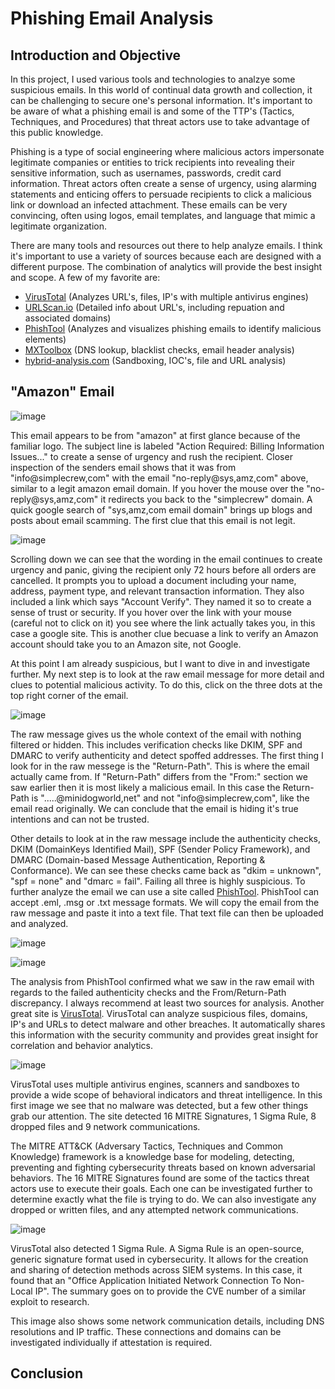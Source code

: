 # Phishing Email Analysis
## Introduction and Objective

In this project, I used various tools and technologies to analzye some suspicious emails. In this world of continual data growth and collection, it can be challenging to secure one's personal information. It's important to be aware of what a phishing email is and some of the TTP's (Tactics, Techniques, and Procedures) that threat actors use to take advantage of this public knowledge.

Phishing is a type of social engineering where malicious actors impersonate legitimate companies or entities to trick recipients into revealing their sensitive information, such as usernames, passwords, credit card information. Threat actors often create a sense of urgency, using alarming statements and enticing offers to persuade recipients to click a malicious link or download an infected attachment. These emails can be very convincing, often using logos, email templates, and language that mimic a legitimate organization.

There are many tools and resources out there to help analyze emails. I think it's important to use a variety of sources because each are designed with a different purpose. The combination of analytics will provide the best insight and scope. A few of my favorite are:

- [VirusTotal](https://www.virustotal.com/gui/home/upload) (Analyzes URL's, files, IP's with multiple antivirus engines)
- [URLScan.io](https://urlscan.io/) (Detailed info about URL's, including repuation and associated domains)
- [PhishTool](https://www.phishtool.com/) (Analyzes and visualizes phishing emails to identify malicious elements)
- [MXToolbox](https://mxtoolbox.com/) (DNS lookup, blacklist checks, email header analysis)
- [hybrid-analysis.com](https://hybrid-analysis.com/) (Sandboxing, IOC's, file and URL analysis)

## "Amazon" Email

![image](https://github.com/user-attachments/assets/561decd6-412d-4e1d-ad1a-7cf4408d1a10)


This email appears to be from "amazon" at first glance because of the familiar logo. The subject line is labeled "Action Required: Billing Information Issues..." to create a sense of urgency and rush the recipient. Closer inspection of the senders email shows that it was from "info@simplecrew,com" with the email "no-reply@sys,amz,com" above, similar to a legit amazon email domain. If you hover the mouse over the "no-reply@sys,amz,com" it redirects you back to the "simplecrew" domain. A quick google search of "sys,amz,com email domain" brings up blogs and posts about email scamming. The first clue that this email is not legit.

![image](https://github.com/user-attachments/assets/6cfe0bfc-f969-481d-b2f2-3c18ac66ecd7)

Scrolling down we can see that the wording in the email continues to create urgency and panic, giving the recipient only 72 hours before all orders are cancelled. It prompts you to upload a document including your name, address, payment type, and relevant transaction information. They also included a link which says "Account Verify". They named it so to create a sense of trust or security. If you hover over the link with your mouse (careful not to click on it) you see where the link actually takes you, in this case a google site. This is another clue becuase a link to verify an Amazon account should take you to an Amazon site, not Google.

At this point I am already suspicious, but I want to dive in and investigate further. My next step is to look at the raw email message for more detail and clues to potential malicious activity. To do this, click on the three dots at the top right corner of the email. 

![image](https://github.com/user-attachments/assets/a8c5d591-31bb-4328-9db1-39bd1b970caa)

The raw message gives us the whole context of the email with nothing filtered or hidden. This includes verification checks like DKIM, SPF and DMARC to verify authenticity and detect spoffed addresses. The first thing I look for in the raw messege is the "Return-Path". This is where the email actually came from. If "Return-Path" differs from the "From:" section we saw earlier then it is most likely a malicious email. In this case the Return-Path is ".....@minidogworld,net" and not "info@simplecrew,com", like the email read originally. We can conclude that the email is hiding it's true intentions and can not be trusted. 

Other details to look at in the raw message include the authenticity checks, DKIM (DomainKeys Identified Mail), SPF (Sender Policy Framework), and DMARC (Domain-based Message Authentication, Reporting & Conformance). We can see these checks came back as "dkim = unknown", "spf = none" and "dmarc = fail". Failing all three is highly suspicious. To further analyze the email we can use a site called [PhishTool](https://www.phishtool.com/). PhishTool can accept .eml, .msg or .txt message formats. We will copy the email from the raw message and paste it into a text file. That text file can then be uploaded and analyzed.

![image](https://github.com/user-attachments/assets/1e951028-3d95-412a-9a61-3c16054a7de5)

![image](https://github.com/user-attachments/assets/69e192a3-ca30-4d20-a8db-070f2ee14ceb)

The analysis from PhishTool confirmed what we saw in the raw email with regards to the failed authenticity checks and the From/Return-Path discrepancy. I always recommend at least two sources for analysis. Another great site is [VirusTotal](https://www.virustotal.com/gui/home/upload). VirusTotal can analyze suspicious files, domains, IP's and URLs to detect malware and other breaches. It automatically shares this information with the security community and provides great insight for correlation and behavior analytics.

![image](https://github.com/user-attachments/assets/4fd5abca-8ad3-4cc4-862c-cba8ff851503)

VirusTotal uses multiple antivirus engines, scanners and sandboxes to provide a wide scope of behavioral indicators and threat intelligence. 
In this first image we see that no malware was detected, but a few other things grab our attention. The site detected 16 MITRE Signatures, 1 Sigma Rule, 8 dropped files and 9 network communications. 

The MITRE ATT&CK (Adversary Tactics, Techniques and Common Knowledge) framework is a knowledge base for modeling, detecting, preventing and fighting cybersecurity threats based on known adversarial behaviors. The 16 MITRE Signatures found are some of the tactics threat actors use to execute their goals. Each one can be investigated further to determine exactly what the file is trying to do. We can also investigate any dropped or written files, and any attempted network communications.

![image](https://github.com/user-attachments/assets/0e0841b6-c5e4-46bf-a0ba-e33d9c052b8c)

VirusTotal also detected 1 Sigma Rule. A Sigma Rule is an open-source, generic signature format used in cybersecurity. It allows for the creation and sharing of detection methods across SIEM systems. In this case, it found that an "Office Application Initiated Network Connection To Non-Local IP". The summary goes on to provide the CVE number of a similar exploit to research. 

This image also shows some network communication details, including DNS resolutions and IP traffic. These connections and domains can be investigated individually if attestation is required.

## Conclusion


